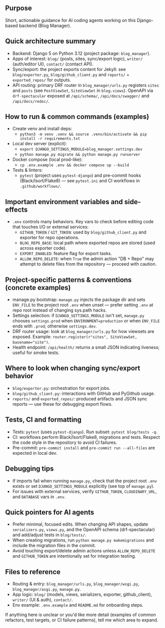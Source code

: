 ## Purpose
Short, actionable guidance for AI coding agents working on this Django-based backend (Blog Manager).

## Quick architecture summary
- Backend: Django 5 on Python 3.12 (project package: `blog_manager`).
- Apps of interest: `blog/` (posts, sites, sync/export logic), `writer/` (auth/editor UI), `contact/` (contact API).
- Sync/export: the project exports content for Jekyll: see `blog/exporter.py`, `blog/github_client.py` and `reports/` + `exported_repos/` for outputs.
- API routing: primary DRF router in `blog_manager/urls.py` registers `sites` and `posts` (see `PostViewSet`, `SiteViewSet` in `blog.views`). OpenAPI via `drf-spectacular` exposed at `/api/schema/`, `/api/docs/swagger/` and `/api/docs/redoc/`.

## How to run & common commands (examples)
- Create venv and install deps:
  - `python3 -m venv .venv && source .venv/bin/activate && pip install -r requirements.txt`
- Local dev server (explicit):
  - `export DJANGO_SETTINGS_MODULE=blog_manager.settings.dev`
  - `python manage.py migrate && python manage.py runserver`
- Docker compose (local prod-like):
  - `cp .env.example .env && docker compose up --build`
- Tests & linters:
  - `pytest` (project uses `pytest-django`) and pre-commit hooks (Black/Isort/Flake8) — see `pytest.ini` and CI workflows in `.github/workflows/`.

## Important environment variables and side-effects
- `.env` controls many behaviors. Key vars to check before editing code that touches I/O or external services:
  - `GITHUB_TOKEN` / `GIT_TOKEN`: used by `blog/github_client.py` and exporter for repo operations.
  - `BLOG_REPO_BASE`: local path where exported repos are stored (used across exporter code).
  - `EXPORT_ENABLED`: feature flag for export tasks.
  - `ALLOW_REPO_DELETE`: when `True` the admin action "DB + Repo" may attempt to delete files from the repository — proceed with caution.

## Project-specific patterns & conventions (concrete examples)
- manage.py bootstrap: `manage.py` injects the package dir and sets `ENV_FILE` to the project root `.env` when unset — prefer setting `.env` at repo root instead of changing sys.path hacks.
- Settings selection: if `DJANGO_SETTINGS_MODULE` isn't set, `manage.py` chooses `settings.prod` when `ENVIRONMENT=production` or when `ENV_FILE` ends with `.prod`; otherwise `settings.dev`.
- DRF router usage: look at `blog_manager/urls.py` for how viewsets are exposed. Example: `router.register(r"sites", SiteViewSet, basename="site")`.
- Health endpoint: `/api/health/` returns a small JSON indicating liveness; useful for smoke tests.

## Where to look when changing sync/export behavior
- `blog/exporter.py`: orchestration for export jobs.
- `blog/github_client.py`: interactions with GitHub and PyGithub usage.
- `reports/` and `exported_repos/`: produced artifacts and JSON sync reports — use these for debugging export flows.

## Tests, CI and formatting
- Tests: `pytest` (uses `pytest-django`). Run subset: `pytest blog/tests -q`.
- CI: workflows perform Black/Isort/Flake8, migrations and tests. Respect the code style in the repository to avoid CI failures.
- Pre-commit: `pre-commit install` and `pre-commit run --all-files` are expected in local dev.

## Debugging tips
- If imports fail when running `manage.py`, check that the project root `.env` exists or set `DJANGO_SETTINGS_MODULE` explicitly (see top of `manage.py`).
- For issues with external services, verify `GITHUB_TOKEN`, `CLOUDINARY_URL`, and `DATABASE` vars in `.env`.

## Quick pointers for AI agents
- Prefer minimal, focused edits. When changing API shapes, update `serializers.py`, `views.py`, and the OpenAPI schema (drf-spectacular) and add/adjust tests in `blog/tests/`.
- When creating migrations, run `python manage.py makemigrations` and include the migration files in the commit.
- Avoid touching export/delete admin actions unless `ALLOW_REPO_DELETE` and `GITHUB_TOKEN` are intentionally set for integration testing.

## Files to reference
- Routing & entry: `blog_manager/urls.py`, `blog_manager/wsgi.py`, `blog_manager/asgi.py`, `manage.py`.
- App logic: `blog/` (models, views, serializers, exporter, github_client), `writer/` (UI & auth), `contact/`.
- Env example: `.env.example` and `README.md` for onboarding steps.

If anything here is unclear or you'd like more detail (examples of common refactors, test targets, or CI failure patterns), tell me which area to expand.
